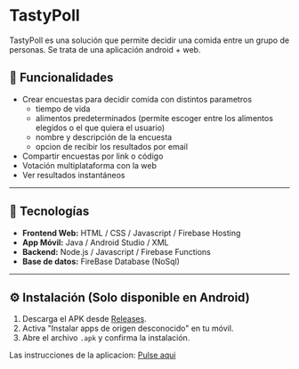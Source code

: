 # TastyPoll
TastyPoll es una solución que permite decidir una comida entre un grupo de personas. Se trata de una aplicación android + web.

## 🧩 Funcionalidades

- Crear encuestas para decidir comida con distintos parametros
  - tiempo de vida
  - alimentos predeterminados (permite escoger entre los alimentos elegidos o el que quiera el usuario)
  - nombre y descripción de la encuesta
  - opcion de recibir los resultados por email    
- Compartir encuestas por link o código
- Votación multiplataforma con la web
- Ver resultados instantáneos

---

## 🚀 Tecnologías

- **Frontend Web:** HTML / CSS / Javascript / Firebase Hosting
- **App Móvil:** Java / Android Studio / XML
- **Backend:** Node.js / Javascript / Firebase Functions
- **Base de datos:** FireBase Database (NoSql)

---

## ⚙️ Instalación (Solo disponible en Android)

1. Descarga el APK desde [Releases](https://github.com/DesertFernanfer/TastyPoll/releases/tag/%23TastyPoll).
2. Activa "Instalar apps de origen desconocido" en tu móvil.
3. Abre el archivo `.apk` y confirma la instalación.


Las instrucciones de la aplicacion: [Pulse aqui](https://docs.google.com/document/d/1f0FYG43fR_KJ2C4uQTqf_FCofZFqV7_kEkcvXka2aFc/edit?usp=sharing)


